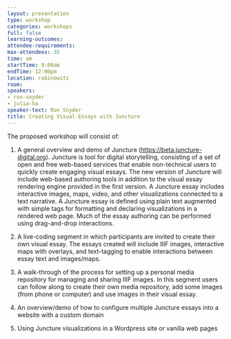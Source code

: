 ```yaml
---
layout: presentation
type: workshop
categories: workshops
full: false
learning-outcomes: 
attendee-requirements: 
max-attendees: 35
time: am
startTime: 9:00am
endTime: 12:00pm
location: rabinowitz
room: 
speakers:
- ron-snyder
- julia-ha
speaker-text: Ron Snyder
title: Creating Visual Essays with Juncture
---
```

The proposed workshop will consist of:

1) A general overview and demo of Juncture (https://beta.juncture-digital.org). Juncture is tool for digital storytelling, consisting of a set of open and free web-based services that enable non-technical users to quickly create engaging visual essays. The new version of Juncture will include web-based authoring tools in addition to the visual essay rendering engine provided in the first version. A Juncture essay includes interactive images, maps, video, and other visualizations connected to a text narrative. A Juncture essay is defined using plain text augmented with simple tags for formatting and declaring visualizations in a rendered web page. Much of the essay authoring can be performed using drag-and-drop interactions.

2) A live-coding segment in which participants are invited to create their own visual essay. The essays created will include IIIF images, interactive maps with overlays, and text-tagging to enable interactions between essay text and images/maps.

3) A walk-through of the process for setting up a personal media repository for managing and sharing IIIF images. In this segment users can follow along to create their own media repository, add some images (from phone or computer) and use images in their visual essay.

4) An overview/demo of how to configure multiple Juncture essays into a website with a custom domain

5) Using Juncture visualizations in a Wordpress site or vanilla web pages
